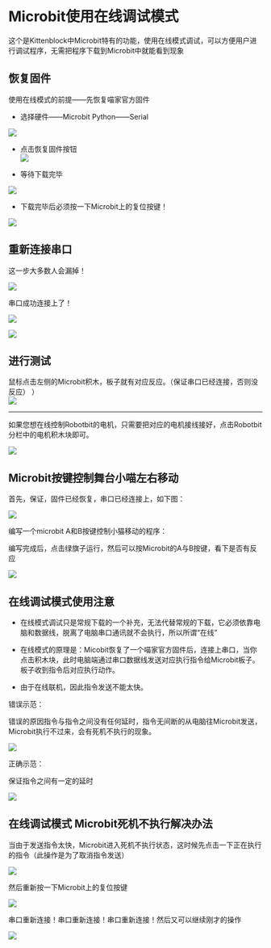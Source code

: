 # Microbit使用在线调试模式 #   
       
   
这个是Kittenblock中Microbit特有的功能，使用在线模式调试，可以方便用户进行调试程序，无需把程序下载到Microbit中就能看到现象   

## 恢复固件
 
使用在线模式的前提——先恢复喵家官方固件  
 
- 选择硬件——Microbit Python——Serial

![](./images/c03_01.png)   

- 点击恢复固件按钮   
![](./images/c03_02.png)   
   
- 等待下载完毕

![](./images/m6.bmp)  
 
- 下载完毕后必须按一下Microbit上的复位按键！

![](./images/m7.bmp)   

## 重新连接串口

这一步大多数人会漏掉！

![](./images/c03_03.png)  

串口成功连接上了！

![](./images/c03_04.png)

![](./images/c03_05.png)     
   
## 进行测试

鼠标点击左侧的Microbit积木，板子就有对应反应。（保证串口已经连接，否则没反应）
）   
![](./images/安装microbit7.gif) 

----------
  
如果您想在线控制Robotbit的电机，只需要把对应的电机接线接好，点击Robotbit分栏中的电机积木块即可。

![](./images/m8.bmp)   
   
## Microbit按键控制舞台小喵左右移动

首先，保证，固件已经恢复，串口已经连接上，如下图：

![](./images/c03_06.png) 

编写一个microbit A和B按键控制小猫移动的程序：

编写完成后，点击绿旗子运行，然后可以按Microbit的A与B按键，看下是否有反应

![](./images/c03_07.png)  



## 在线调试模式使用注意

- 在线模式调试只是常规下载的一个补充，无法代替常规的下载，它必须依靠电脑和数据线，脱离了电脑串口通讯就不会执行，所以所谓“在线”   


- 在线模式的原理是：Micobit恢复了一个喵家官方固件后，连接上串口，当你点击积木块，此时电脑端通过串口数据线发送对应执行指令给Microbit板子。板子收到指令后对应执行动作。   


- 由于在线联机，因此指令发送不能太快。 

  
错误示范： 
  
错误的原因指令与指令之间没有任何延时，指令无间断的从电脑往Microbit发送，Microbit执行不过来，会有死机不执行的现象。

![](./images/c03_08.png)   
   
正确示范：

保证指令之间有一定的延时

![](./images/c03_09.png)

   
## 在线调试模式 Microbit死机不执行解决办法 ##   

当由于发送指令太快，Microbit进入死机不执行状态，这时候先点击一下正在执行的指令（此操作是为了取消指令发送）
   
![](./images/安装microbit8.gif)   


然后重新按一下Microbit上的复位按键

![](./images/m7.bmp)
   
串口重新连接！串口重新连接！串口重新连接！然后又可以继续刚才的操作

![](./images/c03_03.png)  